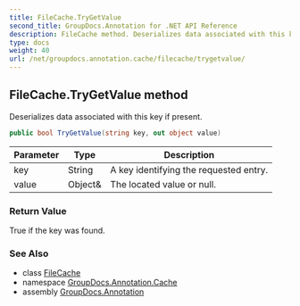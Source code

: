 ```yaml
---
title: FileCache.TryGetValue
second_title: GroupDocs.Annotation for .NET API Reference
description: FileCache method. Deserializes data associated with this key if present
type: docs
weight: 40
url: /net/groupdocs.annotation.cache/filecache/trygetvalue/
---
```

## FileCache.TryGetValue method

Deserializes data associated with this key if present.

```csharp
public bool TryGetValue(string key, out object value)
```

| Parameter | Type | Description |
| --- | --- | --- |
| key | String | A key identifying the requested entry. |
| value | Object& | The located value or null. |

### Return Value

True if the key was found.

### See Also

* class [FileCache](../)
* namespace [GroupDocs.Annotation.Cache](../../filecache/)
* assembly [GroupDocs.Annotation](../../../)


